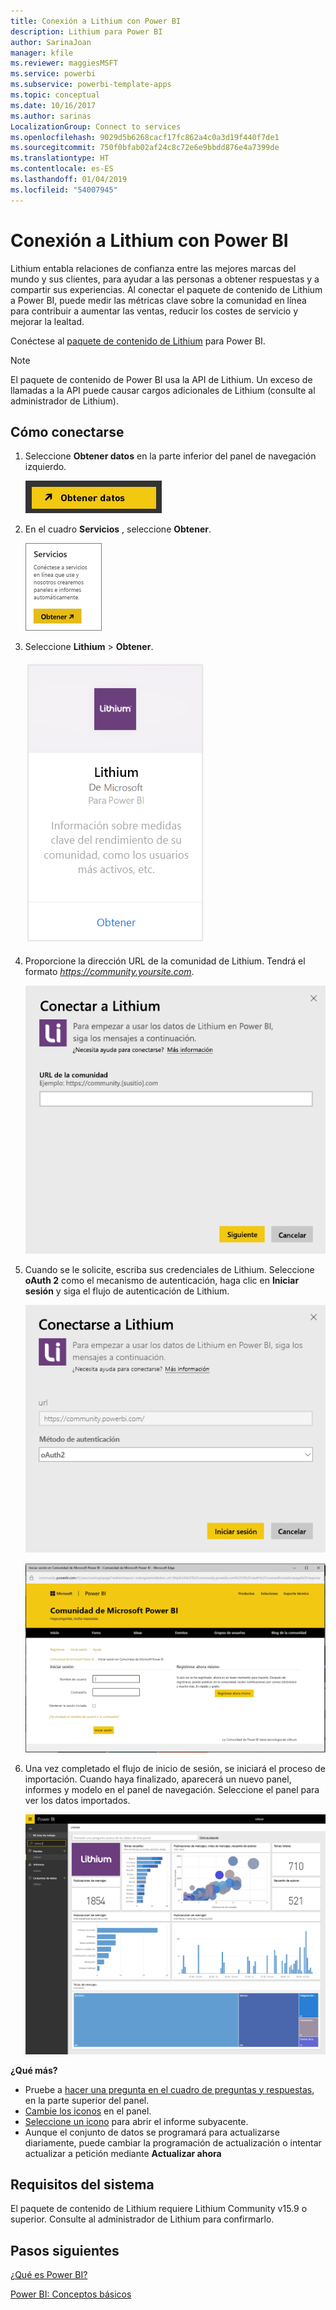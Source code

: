 ```yaml
---
title: Conexión a Lithium con Power BI
description: Lithium para Power BI
author: SarinaJoan
manager: kfile
ms.reviewer: maggiesMSFT
ms.service: powerbi
ms.subservice: powerbi-template-apps
ms.topic: conceptual
ms.date: 10/16/2017
ms.author: sarinas
LocalizationGroup: Connect to services
ms.openlocfilehash: 9029d5b6268cacf17fc862a4c0a3d19f440f7de1
ms.sourcegitcommit: 750f0bfab02af24c8c72e6e9bbdd876e4a7399de
ms.translationtype: HT
ms.contentlocale: es-ES
ms.lasthandoff: 01/04/2019
ms.locfileid: "54007945"
---
```

# <a name="connect-to-lithium-with-power-bi"></a>Conexión a Lithium con Power BI
Lithium entabla relaciones de confianza entre las mejores marcas del mundo y sus clientes, para ayudar a las personas a obtener respuestas y a compartir sus experiencias. Al conectar el paquete de contenido de Lithium a Power BI, puede medir las métricas clave sobre la comunidad en línea para contribuir a aumentar las ventas, reducir los costes de servicio y mejorar la lealtad. 

Conéctese al [paquete de contenido de Lithium](https://app.powerbi.com/getdata/services/lithium) para Power BI.

>[!NOTE]
>El paquete de contenido de Power BI usa la API de Lithium. Un exceso de llamadas a la API puede causar cargos adicionales de Lithium (consulte al administrador de Lithium).

## <a name="how-to-connect"></a>Cómo conectarse
1. Seleccione **Obtener datos** en la parte inferior del panel de navegación izquierdo.
   
   ![](media/service-connect-to-lithium/pbi_getdata.png) 
2. En el cuadro **Servicios** , seleccione **Obtener**.
   
   ![](media/service-connect-to-lithium/pbi_getservices.png) 
3. Seleccione **Lithium** \> **Obtener**.
   
   ![](media/service-connect-to-lithium/lithiumconnect.png)
4. Proporcione la dirección URL de la comunidad de Lithium. Tendrá el formato *https://community.yoursite.com*.
   
   ![](media/service-connect-to-lithium/params.png)
5. Cuando se le solicite, escriba sus credenciales de Lithium. Seleccione **oAuth 2** como el mecanismo de autenticación, haga clic en **Iniciar sesión** y siga el flujo de autenticación de Lithium.
   
   ![](media/service-connect-to-lithium/creds.png)
   
   ![](media/service-connect-to-lithium/creds2.png)
6. Una vez completado el flujo de inicio de sesión, se iniciará el proceso de importación. Cuando haya finalizado, aparecerá un nuevo panel, informes y modelo en el panel de navegación. Seleccione el panel para ver los datos importados.
   
    ![](media/service-connect-to-lithium/lithium.png)

**¿Qué más?**

* Pruebe a [hacer una pregunta en el cuadro de preguntas y respuestas](consumer/end-user-q-and-a.md), en la parte superior del panel.
* [Cambie los iconos](service-dashboard-edit-tile.md) en el panel.
* [Seleccione un icono](consumer/end-user-tiles.md) para abrir el informe subyacente.
* Aunque el conjunto de datos se programará para actualizarse diariamente, puede cambiar la programación de actualización o intentar actualizar a petición mediante **Actualizar ahora**

## <a name="system-requirements"></a>Requisitos del sistema
El paquete de contenido de Lithium requiere Lithium Community v15.9 o superior. Consulte al administrador de Lithium para confirmarlo.

## <a name="next-steps"></a>Pasos siguientes
[¿Qué es Power BI?](power-bi-overview.md)

[Power BI: Conceptos básicos](consumer/end-user-basic-concepts.md)

